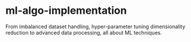 # ml-algo-implementation

From imbalanced dataset handling, hyper-parameter tuning dimensionality reduction to advanced data processing, all about ML techniques.
